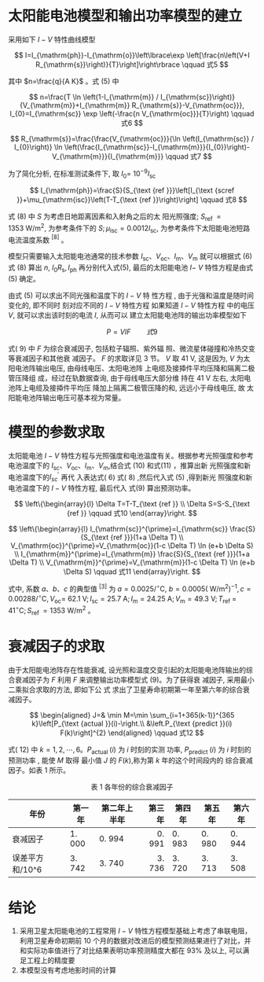 # 太阳能电池模型和输出功率模型的建立
采用如下 $I-V$ 特性曲线模型

$$
I=I_{\mathrm{ph}}-I_{\mathrm{o}}\left\lbrace\exp \left[\frac{n\left(V+I R_{\mathrm{s}}\right)}{T}\right]\right\rbrace \qquad 式5
$$ 


其中 $n=\frac{q}{A K}$ 。式 $(5)$ 中 

$$
n=\frac{T \ln \left(1-I_{\mathrm{m}} / I_{\mathrm{sc}}\right)}{V_{\mathrm{m}}+I_{\mathrm{m}} R_{\mathrm{s}}-V_{\mathrm{oc}}}, I_{0}=I_{\mathrm{sc}} \exp \left(-\frac{n V_{\mathrm{oc}}}{T}\right) \qquad 式6
$$

$$
R_{\mathrm{s}}=\frac{\frac{V_{\mathrm{oc}}}{\ln \left(I_{\mathrm{sc}} / I_{0}\right)} \ln \left(\frac{I_{\mathrm{sc}}-I_{\mathrm{m}}}{I_{0}}\right)-V_{\mathrm{m}}}{I_{\mathrm{m}}}  \qquad 式7
$$

为了简化分析, 在标准测试条件下, 取 $I_{0}=$ $10^{-9} I_{\mathrm{sc}}$

$$
I_{\mathrm{ph}}=\frac{S}{S_{\text {ref }}}\left[I_{\text {scref }}+\mu_{\mathrm{isc}}\left(T-T_{\text {ref }}\right)\right] \qquad 式8
$$

式 (8) 中 $S$ 为考虑日地距离因素和入射角之后的太 阳光照强度; $S_{\text {ref }}=1353 \mathrm{~W} / \mathrm{m}^{2}$, 为参考条件下的 $S ; \mu_{\mathrm{isc}}=0.0012 I_{\mathrm{sc}}$, 为参考条件下太阳能电池短路 电流温度系数 ${ }^{[8]}$ 。

模型只需要输入太阳能电池通常的技术参数 $I_{\mathrm{sc}} 、 V_{\mathrm{oc}} 、 I_{\mathrm{m}} 、 V_{\mathrm{m}}$ 就可以根据式 (6) 式 (8) 算出 $n$, $I_{0} R_{\mathrm{s}}, I_{\mathrm{ph}}$ 再分别代入式(5), 最后的太阳能电池 $I-$ $V$ 特性方程是由式 (5) 确定。

由式 (5) 可以求出不同光强和温度下的 $I-V$ 特 性方程 , 由于光强和温度是随时间变化的, 即不同时 刻对应不同的 $I-V$ 特性方程 如果知道 $I-V$ 特性方程 中的电压 $V$, 就可以求出该时刻的电流 $I$, 从而可以 建立太阳能电池阵的输出功率模型如下

$$
P=V I F \qquad 式9 
$$

式( 9) 中 $F$ 为综合衰减因子, 包括粒子辐照、紫外辐 照、微流星体碰撞和冷热交变等衰减因子和其他衰 减因子。 $F$ 的求取详见 3 节。 $V$ 取 $41 \mathrm{~V}$, 这是因为, $V$ 为太阳电池阵输出电压, 由母线电压、太阳电池阵 上电缆及接揷件平均压降和隔离二极管压降组 成，经过在轨数据查询, 由于母线电压大部分维 持在 $41 \mathrm{~V}$ 左右, 太阳电池阵上电缆及接揷件平均压 降加上隔离二极管压降的和, 远远小于母线电压, 故 太阳能电池阵输出电压可基本视为常量。

# 模型的参数求取

太阳能电池 $I-V$ 特性方程与光照强度和电池温度有关。根据参考光照强度和参考电池温度下的 $I_{\mathrm{sc}} 、 V_{\mathrm{oc}} 、 I_{\mathrm{m}} 、 V_{\mathrm{m}}$,结合式 (10) 和式(11)  ，推算出新 光照强度和新电池温度下的$I_{s c}^{\prime}$ 再代 入表达式( 6) 式( 8) ,然后代入式 (5) ,得到新光 照强度和新电池温度下的 $I-V$ 特性方程, 最后代入 式(9) 算出预测功率。

$$
\left\{\begin{array}{l}
\Delta T=T-T_{\text {ref }} \\
\Delta S=S-S_{\text {ref }} \qquad 式10
\end{array}\right. 
$$

$$
\left\{\begin{array}{l}
I_{\mathrm{sc}}^{\prime}=I_{\mathrm{sc}} \frac{S}{S_{\text {ref }}}(1+a \Delta T) \\
V_{\mathrm{oc}}^{\prime}=V_{\mathrm{oc}}(1-c \Delta T) \ln (e+b \Delta S) \\
I_{\mathrm{m}}^{\prime}=I_{\mathrm{m}} \frac{S}{S_{\text {ref }}}(1+a \Delta T) \\
V_{\mathrm{m}}^{\prime}=V_{\mathrm{m}}(1-c \Delta T) \ln (e+b \Delta S) \qquad 式11
\end{array}\right. 
$$


式中, 系数 $a 、 b 、 c$ 的典型值 ${ }^{[3]}$ 为 $a=0.0025 /{ }^{\circ} \mathrm{C}$, $b=0.0005\left(\mathrm{~W} / \mathrm{m}^{2}\right)^{-1}, c=0.00288 /{ }^{\circ} \mathrm{C}, V_{\mathrm{oc}}=$ $62.1 \mathrm{~V} ; I_{\mathrm{sc}}=25.7 \mathrm{~A} ; I_{\mathrm{m}}=24.25 \mathrm{~A} ; V_{\mathrm{m}}=49.3 \mathrm{~V} ; T_{\text {ref }}=$ $41^{\circ} \mathrm{C} ; S_{\text {ref }}=1353 \mathrm{~W} / \mathrm{m}^{2}$ 。

# 衰减因子的求取

由于太阳能电池阵存在性能衰减, 设光照和温度交变引起的太阳能电池阵输出的综合衰减因子为 $F$ 利用 $F$ 来调整输出功率模型式 (9)。为了获得衰 减因子, 采用最小二乘拟合求取的方法, 即如下公 式 求出了卫星寿命初期第一年至第六年的综合衰 减因子。

$$
\begin{aligned}
J=& \min M=\min \sum_{i=1+365(k-1)}^{365 k}\left[P_{\text {actual }}(i)-\right.\\
&\left.P_{\text {predict }}(i) F(k)\right]^{2}
\end{aligned} \qquad 式12
$$

式( 12) 中 $k=1,2, \cdots, 6 。 P_{\text {actual }}(i)$ 为 $i$ 时刻的实测 功率, $P_{\text {predict }}(i)$ 为 $i$ 时刻的预测功率 , 能使 $M$ 取得 最小值 $J$ 的 $F(k)$,称为第 $k$ 年的这个时间段内的 综合衰减因子。如表 1 所示。

<center>表 1 各年份的综合衰减因子</center>

| 年份           | 第一年 | 第二年上半年 | 第三年 | 第四年 | 第五年 | 第六年 |
|----------------|--------|--------------|-------:|--------|--------|--------|
| 衰减因子       | 1. 000 | 0. 994       | 0. 991 | 0. 983 | 0. 980 | 0. 944 |
| 误差平方和/10^6 | 3. 742 | 3. 740       | 3. 736 | 3. 720 | 3. 713 | 3. 508 |

# 结论
1. 采用卫星太阳能电池的工程常用 $I-V$ 特性方程模型基础上考虑了串联电阻，利用卫星寿命初期前 10 个月的数据对改进后的模型预测结果进行了对比，并和实际功率值进行了对比结果表明功率预测精度大都在 $93 \%$ 及以上, 可以满足工程上的精度要
2. 本模型没有考虑地影时间的计算
